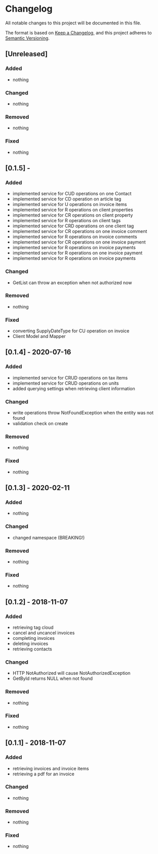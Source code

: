 # Changelog
All notable changes to this project will be documented in this file.

The format is based on [Keep a Changelog](https://keepachangelog.com/en/1.0.0/),
and this project adheres to [Semantic Versioning](https://semver.org/spec/v2.0.0.html).

## [Unreleased]
### Added
- nothing

### Changed
- nothing

### Removed
- nothing

### Fixed
- nothing

## [0.1.5] - 
### Added
- implemented service for CUD operations on one Contact
- implemented service for CD operation on article tag
- implemented service for U operations on invoice items
- implemented service for R operations on client properties
- implemented service for CR operations on client property
- implemented service for R operations on client tags
- implemented service for CRD operations on one client tag
- implemented service for CR operations on one invoice comment
- implemented service for R operations on invoice comments
- implemented service for CR operations on one invoice payment
- implemented service for R operations on invoice payments
- implemented service for R operations on one invoice payment
- implemented service for R operations on invoice payments

### Changed
- GetList can throw an exception when not authorized now

### Removed
- nothing

### Fixed
- converting SupplyDateType for CU operation on invoice
- Client Model and Mapper


## [0.1.4] - 2020-07-16
### Added
- implemented service for CRUD operations on tax items
- implemented service for CRUD operations on units
- added querying settings when retrieving client information

### Changed
- write operations throw NotFoundException when the entity was not found
- validation check on create

### Removed
- nothing

### Fixed
- nothing

## [0.1.3] - 2020-02-11
### Added
- nothing

### Changed
- changed namespace (BREAKING!)

### Removed
- nothing

### Fixed
- nothing

## [0.1.2] - 2018-11-07
### Added
- retrieving tag cloud
- cancel and uncancel invoices
- completing invoices
- deleting invoices
- retrieving contacts

### Changed
- HTTP NotAuthorized will cause NotAuthorizedException
- GetById returns NULL when not found

### Removed
- nothing

### Fixed
- nothing

## [0.1.1] - 2018-11-07
### Added
- retrieving invoices and invoice items
- retrieving a pdf for an invoice

### Changed
- nothing

### Removed
- nothing

### Fixed
- nothing
